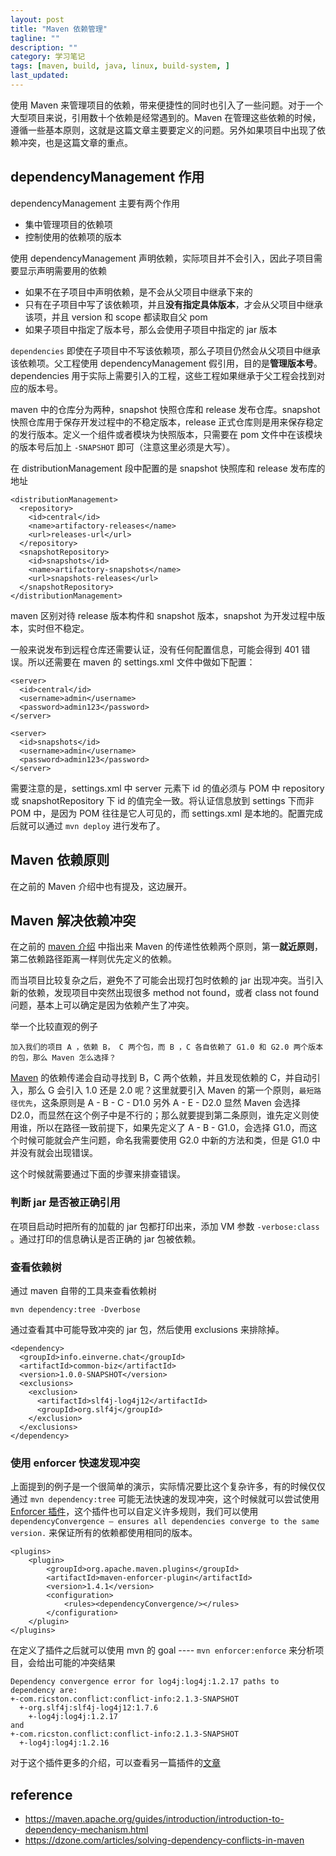 ```yaml
---
layout: post
title: "Maven 依赖管理"
tagline: ""
description: ""
category: 学习笔记
tags: [maven, build, java, linux, build-system, ]
last_updated:
---
```


使用 Maven 来管理项目的依赖，带来便捷性的同时也引入了一些问题。对于一个大型项目来说，引用数十个依赖是经常遇到的。Maven 在管理这些依赖的时候，遵循一些基本原则，这就是这篇文章主要要定义的问题。另外如果项目中出现了依赖冲突，也是这篇文章的重点。

## dependencyManagement 作用
dependencyManagement 主要有两个作用

- 集中管理项目的依赖项
- 控制使用的依赖项的版本

使用 dependencyManagement 声明依赖，实际项目并不会引入，因此子项目需要显示声明需要用的依赖

- 如果不在子项目中声明依赖，是不会从父项目中继承下来的
- 只有在子项目中写了该依赖项，并且**没有指定具体版本**，才会从父项目中继承该项，并且 version 和 scope 都读取自父 pom
- 如果子项目中指定了版本号，那么会使用子项目中指定的 jar 版本

`dependencies` 即使在子项目中不写该依赖项，那么子项目仍然会从父项目中继承该依赖项。父工程使用 dependencyManagement 假引用，目的是**管理版本号**。dependencies 用于实际上需要引入的工程，这些工程如果继承于父工程会找到对应的版本号。

maven 中的仓库分为两种，snapshot 快照仓库和 release 发布仓库。snapshot 快照仓库用于保存开发过程中的不稳定版本，release 正式仓库则是用来保存稳定的发行版本。定义一个组件或者模块为快照版本，只需要在 pom 文件中在该模块的版本号后加上 `-SNAPSHOT` 即可（注意这里必须是大写）。

在 distributionManagement 段中配置的是 snapshot 快照库和 release 发布库的地址

    <distributionManagement>
      <repository>
        <id>central</id>
        <name>artifactory-releases</name>
        <url>releases-url</url>
      </repository>
      <snapshotRepository>
        <id>snapshots</id>
        <name>artifactory-snapshots</name>
        <url>snapshots-releases</url>
      </snapshotRepository>
    </distributionManagement>

maven 区别对待 release 版本构件和 snapshot 版本，snapshot 为开发过程中版本，实时但不稳定。

一般来说发布到远程仓库还需要认证，没有任何配置信息，可能会得到 401 错误。所以还需要在 maven 的 settings.xml 文件中做如下配置：

    <server>
      <id>central</id>
      <username>admin</username>
      <password>admin123</password>
    </server>

    <server>
      <id>snapshots</id>
      <username>admin</username>
      <password>admin123</password>
    </server>

需要注意的是，settings.xml 中 server 元素下 id 的值必须与 POM 中 repository 或 snapshotRepository 下 id 的值完全一致。将认证信息放到 settings 下而非 POM 中，是因为 POM 往往是它人可见的，而 settings.xml 是本地的。配置完成后就可以通过 `mvn deploy` 进行发布了。

## Maven 依赖原则
在之前的 Maven 介绍中也有提及，这边展开。

## Maven 解决依赖冲突
在之前的 [maven 介绍](/post/2017/09/maven-introduction.html) 中指出来 Maven 的传递性依赖两个原则，第一**就近原则**，第二依赖路径距离一样则优先定义的依赖。

而当项目比较复杂之后，避免不了可能会出现打包时依赖的 jar 出现冲突。当引入新的依赖，发现项目中突然出现很多 method not found，或者 class not found 问题，基本上可以确定是因为依赖产生了冲突。

举一个比较直观的例子

    加入我们的项目 A ，依赖 B， C 两个包，而 B ，C 各自依赖了 G1.0 和 G2.0 两个版本的包，那么 Maven 怎么选择？

[Maven](https://maven.apache.org/guides/introduction/introduction-to-dependency-mechanism.html) 的依赖传递会自动寻找到 B，C 两个依赖，并且发现依赖的 C，并自动引入，那么 G 会引入 1.0 还是 2.0 呢？这里就要引入 Maven 的第一个原则，`最短路径优先`，这条原则是 A - B - C - D1.0 另外 A - E - D2.0 显然 Maven 会选择 D2.0，而显然在这个例子中是不行的；那么就要提到第二条原则，谁先定义则使用谁，所以在路径一致前提下，如果先定义了 A - B - G1.0，会选择 G1.0，而这个时候可能就会产生问题，命名我需要使用 G2.0 中新的方法和类，但是 G1.0 中并没有就会出现错误。

这个时候就需要通过下面的步骤来排查错误。

### 判断 jar 是否被正确引用
在项目启动时把所有的加载的 jar 包都打印出来，添加 VM 参数 `-verbose:class` 。通过打印的信息确认是否正确的 jar 包被依赖。

### 查看依赖树
通过 maven 自带的工具来查看依赖树

    mvn dependency:tree -Dverbose

通过查看其中可能导致冲突的 jar 包，然后使用 exclusions 来排除掉。

    <dependency>
      <groupId>info.einverne.chat</groupId>
      <artifactId>common-biz</artifactId>
      <version>1.0.0-SNAPSHOT</version>
      <exclusions>
        <exclusion>
          <artifactId>slf4j-log4j12</artifactId>
          <groupId>org.slf4j</groupId>
        </exclusion>
      </exclusions>
    </dependency>

### 使用 enforcer 快速发现冲突
上面提到的例子是一个很简单的演示，实际情况要比这个复杂许多，有的时候仅仅通过 `mvn dependency:tree` 可能无法快速的发现冲突，这个时候就可以尝试使用 [Enforcer 插件](http://maven.apache.org/enforcer/maven-enforcer-plugin/)，这个插件也可以自定义许多规则，我们可以使用 `dependencyConvergence – ensures all dependencies converge to the same version.` 来保证所有的依赖都使用相同的版本。

    <plugins>
        <plugin>
            <groupId>org.apache.maven.plugins</groupId>
            <artifactId>maven-enforcer-plugin</artifactId>
            <version>1.4.1</version>
            <configuration>
                <rules><dependencyConvergence/></rules>
            </configuration>
        </plugin>
    </plugins>

在定义了插件之后就可以使用 mvn 的 goal ---- `mvn enforcer:enforce` 来分析项目，会给出可能的冲突结果

    Dependency convergence error for log4j:log4j:1.2.17 paths to dependency are:
    +-com.ricston.conflict:conflict-info:2.1.3-SNAPSHOT
      +-org.slf4j:slf4j-log4j12:1.7.6
        +-log4j:log4j:1.2.17
    and
    +-com.ricston.conflict:conflict-info:2.1.3-SNAPSHOT
      +-log4j:log4j:1.2.16

对于这个插件更多的介绍，可以查看另一篇插件的[文章](/post/2018/07/maven-plugins.html)

## reference

- <https://maven.apache.org/guides/introduction/introduction-to-dependency-mechanism.html>
- <https://dzone.com/articles/solving-dependency-conflicts-in-maven>
